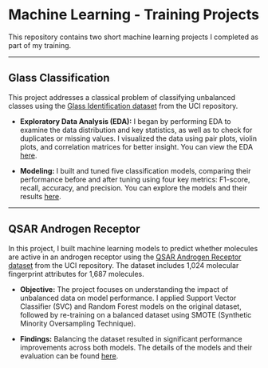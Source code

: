 # Machine Learning - Training Projects

This repository contains two short machine learning projects I completed as part of my training.

---

## Glass Classification

This project addresses a classical problem of classifying unbalanced classes using the [Glass Identification dataset](https://archive.ics.uci.edu/dataset/42/glass+identification) from the UCI repository.

- **Exploratory Data Analysis (EDA):** I began by performing EDA to examine the data distribution and key statistics, as well as to check for duplicates or missing values. I visualized the data using pair plots, violin plots, and correlation matrices for better insight. You can view the EDA [here](https://github.com/MartFrancisco/ML-Training/blob/main/exploratory%20data%20analysis.ipynb).
  
- **Modeling:** I built and tuned five classification models, comparing their performance before and after tuning using four key metrics: F1-score, recall, accuracy, and precision. You can explore the models and their results [here](https://github.com/MartFrancisco/ML-Training/blob/main/Models.ipynb).

---

## QSAR Androgen Receptor

In this project, I built machine learning models to predict whether molecules are active in an androgen receptor using the [QSAR Androgen Receptor dataset](https://archive.ics.uci.edu/dataset/509/qsar+androgen+receptor) from the UCI repository. The dataset includes 1,024 molecular fingerprint attributes for 1,687 molecules.

- **Objective:** The project focuses on understanding the impact of unbalanced data on model performance. I applied Support Vector Classifier (SVC) and Random Forest models on the original dataset, followed by re-training on a balanced dataset using SMOTE (Synthetic Minority Oversampling Technique).
  
- **Findings:** Balancing the dataset resulted in significant performance improvements across both models. The details of the models and their evaluation can be found [here](https://github.com/MartFrancisco/ML-Training/blob/main/QSAR%20agonist.ipynb).
